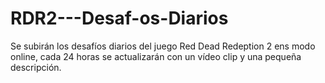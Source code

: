 # RDR2---Desaf-os-Diarios
Se subirán los desafíos diarios del juego Red Dead Redeption 2 ens modo online, cada 24 horas se actualizarán con un vídeo clip y una pequeña descripción.
